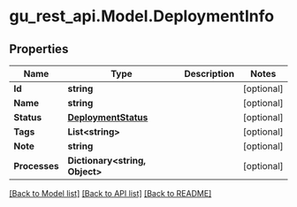 # gu_rest_api.Model.DeploymentInfo
## Properties

Name | Type | Description | Notes
------------ | ------------- | ------------- | -------------
**Id** | **string** |  | [optional] 
**Name** | **string** |  | [optional] 
**Status** | [**DeploymentStatus**](DeploymentStatus.md) |  | [optional] 
**Tags** | **List&lt;string&gt;** |  | [optional] 
**Note** | **string** |  | [optional] 
**Processes** | **Dictionary&lt;string, Object&gt;** |  | [optional] 

[[Back to Model list]](../README.md#documentation-for-models) [[Back to API list]](../README.md#documentation-for-api-endpoints) [[Back to README]](../README.md)

